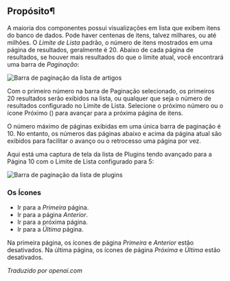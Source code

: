 <!-- Filename: Help6.x:List_Pagination  / Display title: Paginação de Lista -->

## Propósito¶

A maioria dos componentes possui visualizações em lista que exibem itens do banco de dados. Pode haver centenas de itens, talvez milhares, ou até milhões. O *Limite de Lista* padrão, o número de itens mostrados em uma página de resultados, geralmente é 20. Abaixo de cada página de resultados, se houver mais resultados do que o limite atual, você encontrará uma barra de *Paginação*:

![Barra de paginação da lista de artigos](../../../ptbr/images/common-elements/articles-list-pagination-bar.png)

Com o primeiro número na barra de Paginação selecionado, os primeiros 20 resultados serão exibidos na lista, ou qualquer que seja o número de resultados configurado no Limite de Lista. Selecione o próximo número ou o ícone Próximo
(<span class="icon-angle-right"></span>) para avançar para a próxima página de itens.

O número máximo de páginas exibidas em uma única barra de paginação é 10. No entanto, os números das páginas abaixo e acima da página atual são exibidos para facilitar o avanço ou o retrocesso uma página por vez.

Aqui está uma captura de tela da lista de Plugins tendo avançado para a Página 10 com o Limite de Lista configurado para 5:

![Barra de paginação da lista de plugins](../../../ptbr/images/common-elements/plugins-list-pagination-bar.png)

### Os Ícones

* <span class="icon-angle-double-left"></span> Ir para a *Primeira* página.
* <span class="icon-angle-left"></span> Ir para a página *Anterior*.
* <span class="icon-angle-right"></span> Ir para a próxima página.
* <span class="icon-angle-double-right"></span> Ir para a *Última* página.

Na primeira página, os ícones de página *Primeira* e *Anterior* estão desativados. Na última página, os ícones de página *Próxima* e *Última* estão desativados.

*Traduzido por openai.com*

